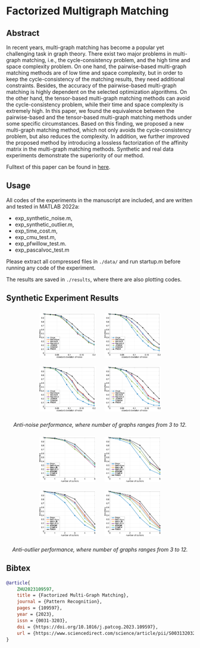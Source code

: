 # Factorized Multigraph Matching

## Abstract

In recent years, multi-graph matching has become a popular yet challenging task in graph theory. There exist two major problems in multi-graph matching, i.e., the cycle-consistency problem, and the high time and space complexity problem. On one hand, the pairwise-based multi-graph matching methods are of low time and space complexity, but in order to keep the cycle-consistency of the matching results, they need additional constraints. Besides, the accuracy of the pairwise-based multi-graph matching is highly dependent on the selected optimization algorithms. On the other hand, the tensor-based multi-graph matching methods can avoid the cycle-consistency problem, while their time and space complexity is extremely high. In this paper, we found the equivalence between the pairwise-based and the tensor-based multi-graph matching methods under some specific circumstances. Based on this finding, we proposed a new multi-graph matching method, which not only avoids the cycle-consistency problem, but also reduces the complexity. In addition, we further improved the proposed method by introducing a lossless factorization of the affinity matrix in the multi-graph matching methods. Synthetic and real data experiments demonstrate the superiority of our method.

Fulltext of this paper can be found in [here](FMGM.pdf).

## Usage

All codes of the experiments in the manuscript are included, and are written and tested in MATLAB 2022a:

- exp_synthetic_noise.m,
- exp_synthetic_outlier.m,
- exp_time_cost.m,
- exp_cmu_test.m,
- exp_pfwillow_test.m.
- exp_pascalvoc_test.m

Please extract all compressed files in `./data/` and run startup.m before running any code of the experiment.

The results are saved in `./results`, where there are also plotting codes.

## Synthetic Experiment Results

<div align=center>
    <img width=30% style=margin:2% src="assets/acc_3_noise.png">
    <img width=30% style=margin:2% src="assets/acc_6_noise.png">
    <img width=30% style=margin:2% src="assets/acc_9_noise.png">
    <img width=30% style=margin:2% src="assets/acc_12_noise.png">
    <p>
        <em>Anti-noise performance, where number of graphs ranges from 3 to 12.</em>
    </p>
</div>

<div align=center>
    <img width=30% style=margin:2% src="assets/acc_3_outlier.png">
    <img width=30% style=margin:2% src="assets/acc_6_outlier.png">
    <img width=30% style=margin:2% src="assets/acc_9_outlier.png">
    <img width=30% style=margin:2% src="assets/acc_12_outlier.png">
    <p>
        <em>Anti-outlier performance, where number of graphs ranges from 3 to 12.</em>
    </p>
</div>

## Bibtex

```bib
@article{
    ZHU2023109597,
    title = {Factorized Multi-Graph Matching},
    journal = {Pattern Recognition},
    pages = {109597},
    year = {2023},
    issn = {0031-3203},
    doi = {https://doi.org/10.1016/j.patcog.2023.109597},
    url = {https://www.sciencedirect.com/science/article/pii/S0031320323002984}
}
```
